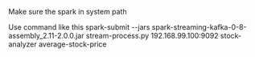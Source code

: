 Make sure the spark in system path

Use command like this 
spark-submit --jars spark-streaming-kafka-0-8-assembly_2.11-2.0.0.jar stream-process.py 192.168.99.100:9092 stock-analyzer average-stock-price
